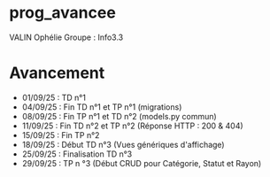 # prog_avancee

VALIN Ophélie
Groupe : Info3.3

# Avancement
- 01/09/25 : TD n°1
- 04/09/25 : Fin TD n°1 et TP n°1 (migrations)
- 08/09/25 : Fin TP n°1 et TD n°2 (models.py commun)
- 11/09/25 : Fin TD n°2 et TP n°2 (Réponse HTTP : 200 & 404)
- 15/09/25 : Fin TP n°2
- 18/09/25 : Début TD n°3 (Vues génériques d'affichage)
- 25/09/25 : Finalisation TD n°3
- 29/09/25 : TP n °3 (Début CRUD pour Catégorie, Statut et Rayon)